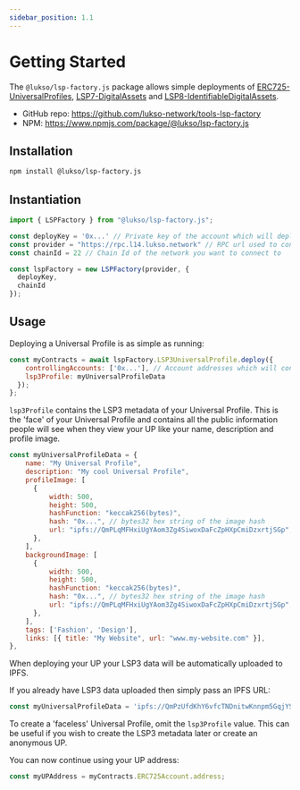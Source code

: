 ```yaml
---
sidebar_position: 1.1
---
```


# Getting Started

The `@lukso/lsp-factory.js` package allows simple deployments of [ERC725-UniversalProfiles](https://github.com/lukso-network/LIPs/blob/main/LSPs/LSP-0-ERC725Account.md), [LSP7-DigitalAssets](https://github.com/lukso-network/LIPs/blob/main/LSPs/LSP-7-DigitalAsset.md) and [LSP8-IdentifiableDigitalAssets](https://github.com/lukso-network/LIPs/blob/main/LSPs/LSP-8-IdentifiableDigitalAsset.md).

- GitHub repo: https://github.com/lukso-network/tools-lsp-factory
- NPM: https://www.npmjs.com/package/@lukso/lsp-factory.js

## Installation

```bash
npm install @lukso/lsp-factory.js
```

## Instantiation

```javascript
import { LSPFactory } from "@lukso/lsp-factory.js";

const deployKey = '0x...' // Private key of the account which will deploy UPs
const provider = "https://rpc.l14.lukso.network" // RPC url used to connect to the network
const chainId = 22 // Chain Id of the network you want to connect to

const lspFactory = new LSPFactory(provider, {
  deployKey,
  chainId
});
```

## Usage

Deploying a Universal Profile is as simple as running:

```javascript
const myContracts = await lspFactory.LSP3UniversalProfile.deploy({
    controllingAccounts: ['0x...'], // Account addresses which will control the UP
    lsp3Profile: myUniversalProfileData
  });
};
```


`lsp3Profile` contains the LSP3 metadata of your Universal Profile. This is the 'face' of your Universal Profile and contains all the public information people will see when they view your UP like your name, description and profile image.

```javascript
const myUniversalProfileData = {
    name: "My Universal Profile",
    description: "My cool Universal Profile",
    profileImage: [
      {
          width: 500,
          height: 500,
          hashFunction: "keccak256(bytes)",
          hash: "0x...", // bytes32 hex string of the image hash
          url: "ipfs://QmPLqMFHxiUgYAom3Zg4SiwoxDaFcZpHXpCmiDzxrtjSGp",
      },
    ],
    backgroundImage: [
      {
          width: 500,
          height: 500,
          hashFunction: "keccak256(bytes)",
          hash: "0x...", // bytes32 hex string of the image hash
          url: "ipfs://QmPLqMFHxiUgYAom3Zg4SiwoxDaFcZpHXpCmiDzxrtjSGp",
      },
    ],
    tags: ['Fashion', 'Design'],
    links: [{ title: "My Website", url: "www.my-website.com" }],
},
```

When deploying your UP your LSP3 data will be automatically uploaded to IPFS.

If you already have LSP3 data uploaded then simply pass an IPFS URL:
```javascript
const myUniversalProfileData = 'ipfs://QmPzUfdKhY6vfcTNDnitwKnnpm5GqjYSmw9todNVmi4bqy'
```



To create a 'faceless' Universal Profile, omit the `lsp3Profile` value. This can be useful if you wish to create the LSP3 metadata later or create an anonymous UP. 


You can now continue using your UP address:

```javascript
const myUPAddress = myContracts.ERC725Account.address;
```

